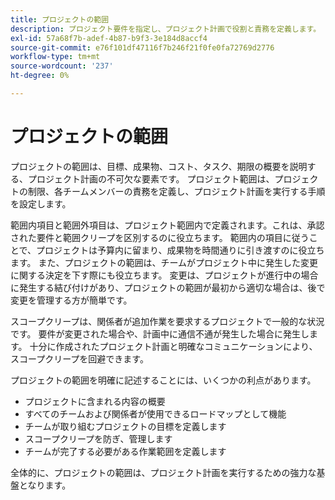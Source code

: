 ```yaml
---
title: プロジェクトの範囲
description: プロジェクト要件を指定し、プロジェクト計画で役割と責務を定義します。
exl-id: 57a68f7b-adef-4b87-b9f3-3e184d8accf4
source-git-commit: e76f101df47116f7b246f21f0fe0fa72769d2776
workflow-type: tm+mt
source-wordcount: '237'
ht-degree: 0%

---
```


# プロジェクトの範囲

プロジェクトの範囲は、目標、成果物、コスト、タスク、期限の概要を説明する、プロジェクト計画の不可欠な要素です。 プロジェクト範囲は、プロジェクトの制限、各チームメンバーの責務を定義し、プロジェクト計画を実行する手順を設定します。

範囲内項目と範囲外項目は、プロジェクト範囲内で定義されます。これは、承認された要件と範囲クリープを区別するのに役立ちます。 範囲内の項目に従うことで、プロジェクトは予算内に留まり、成果物を時間通りに引き渡すのに役立ちます。 また、プロジェクトの範囲は、チームがプロジェクト中に発生した変更に関する決定を下す際にも役立ちます。 変更は、プロジェクトが進行中の場合に発生する結び付けがあり、プロジェクトの範囲が最初から適切な場合は、後で変更を管理する方が簡単です。

スコープクリープは、関係者が追加作業を要求するプロジェクトで一般的な状況です。 要件が変更された場合や、計画中に通信不通が発生した場合に発生します。 十分に作成されたプロジェクト計画と明確なコミュニケーションにより、スコープクリープを回避できます。

プロジェクトの範囲を明確に記述することには、いくつかの利点があります。

- プロジェクトに含まれる内容の概要
- すべてのチームおよび関係者が使用できるロードマップとして機能
- チームが取り組むプロジェクトの目標を定義します
- スコープクリープを防ぎ、管理します
- チームが完了する必要がある作業範囲を定義します

全体的に、プロジェクトの範囲は、プロジェクト計画を実行するための強力な基盤となります。

